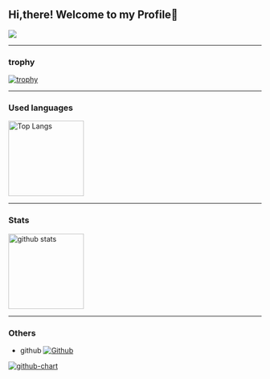 ## Hi,there! Welcome to my Profile🤩
![](https://github-profile-summary-cards.vercel.app/api/cards/profile-details?username=mizunosuke&theme=2077)

---
### trophy
[![trophy](https://github-profile-trophy.vercel.app/?username=mizunosuke&theme=onedark)](https://github-profile-trophy.vercel.app/?username=mizunosuke&theme=tokyonight)

---
### Used languages
<img alt="Top Langs" height="150px" src="https://github-readme-stats.vercel.app/api/top-langs/?username=mizunosuke&layout=compact&count_private=true&show_icons=true&theme=tokyonight" />

---
### Stats
<img alt="github stats" height="150px" src="https://github-readme-stats.vercel.app/api?username=mizunosuke&count_private=true&show_icons=true&show_icons=true&theme=tokyonight" />

---
### Others
- github
[![Github](https://img.shields.io/badge/--FFFFFF?style=social&logo=github&label=Follow%20mizunosuke)](https://github.com/mizunosuke)

[![github-chart](https://github-chart.vercel.app/api?user=mizunosuke)](https://github.com/mizunosuke/github-chart)

<!--
**mizunosuke/mizunosuke** is a ✨ _special_ ✨ repository because its `README.md` (this file) appears on your GitHub profile.

Here are some ideas to get you started:

- 🔭 I’m currently working on ...
- 🌱 I’m currently learning ...
- 👯 I’m looking to collaborate on ...
- 🤔 I’m looking for help with ...
- 💬 Ask me about ...
- 📫 How to reach me: ...
- 😄 Pronouns: ...
- ⚡ Fun fact: ...
-->
